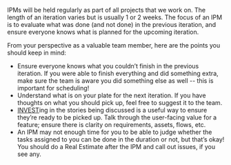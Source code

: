 IPMs will be held regularly as part of all projects that we work on. The length of an iteration varies but is usually 1 or 2 weeks. The focus of an IPM is to evaluate what was done (and not done) in the previous iteration, and ensure everyone knows what is planned for the upcoming iteration.

From your perspective as a valuable team member, here are the points you should keep in mind:

- Ensure everyone knows what you couldn’t finish in the previous iteration. If you were able to finish everything and did something extra, make sure the team is aware you did something else as well -- this is important for scheduling!
- Understand what is on your plate for the next iteration. If you have thoughts on what you should pick up, feel free to suggest it to the team.
- [INVEST](https://en.wikipedia.org/wiki/INVEST_(mnemonic))ing in the stories being discussed is a useful way to ensure they’re ready to be picked up. Talk through the user-facing value for a feature; ensure there is clarity on requirements, assets, flows, etc. 
- An IPM may not enough time for you to be able to judge whether the tasks assigned to you can be done in the duration or not, but that’s okay! You should do a Real Estimate after the IPM and call out issues, if you see any. 
